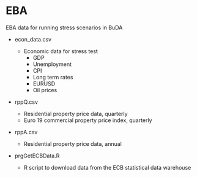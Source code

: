 # EBA
EBA data for running stress scenarios in BuDA

- econ_data.csv
  - Economic data for stress test
    - GDP
    - Unemployment
    - CPI
    - Long term rates
    - EURUSD
    - Oil prices    

- rppQ.csv
  - Residential property price data, quarterly
  - Euro 19 commercial property price index, quarterly
  
- rppA.csv
  - Residential property price data, annual 

- prgGetECBData.R
  - R script to download  data from the ECB statistical data warehouse
